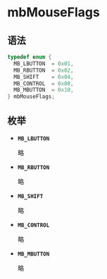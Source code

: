 # mbMouseFlags

## 语法

``` cpp
typedef enum {
  MB_LBUTTON  = 0x01,
  MB_RBUTTON  = 0x02,
  MB_SHIFT    = 0x04,
  MB_CONTROL  = 0x08,
  MB_MBUTTON  = 0x10,
} mbMouseFlags;
```

## 枚举

- **`MB_LBUTTON`**

  略

- **`MB_RBUTTON`**

  略

- **`MB_SHIFT`**

  略

- **`MB_CONTROL`**

  略

- **`MB_MBUTTON`**

  略
